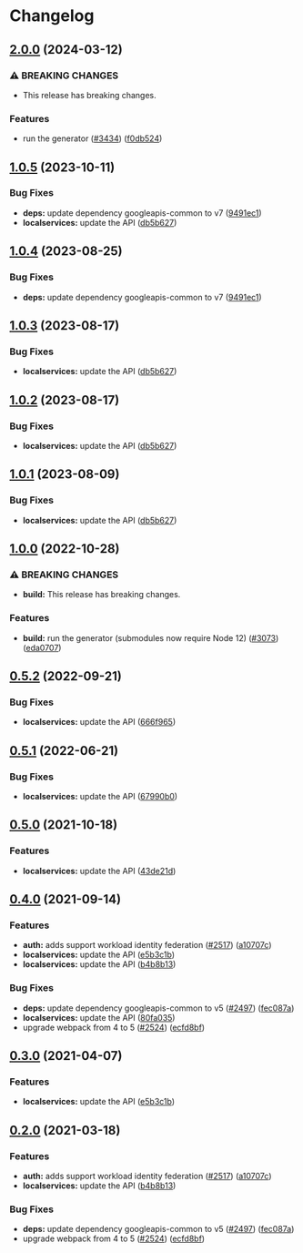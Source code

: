 # Changelog

## [2.0.0](https://github.com/googleapis/google-api-nodejs-client/compare/localservices-v1.0.5...localservices-v2.0.0) (2024-03-12)


### ⚠ BREAKING CHANGES

* This release has breaking changes.

### Features

* run the generator ([#3434](https://github.com/googleapis/google-api-nodejs-client/issues/3434)) ([f0db524](https://github.com/googleapis/google-api-nodejs-client/commit/f0db524bb26f05cea3dec4c0ed66b496399e3857))

## [1.0.5](https://github.com/googleapis/google-api-nodejs-client/compare/localservices-v1.0.4...localservices-v1.0.5) (2023-10-11)


### Bug Fixes

* **deps:** update dependency googleapis-common to v7 ([9491ec1](https://github.com/googleapis/google-api-nodejs-client/commit/9491ec1cdc3c413e7d73edcfcd59cf5c28a7c855))
* **localservices:** update the API ([db5b627](https://github.com/googleapis/google-api-nodejs-client/commit/db5b6271a4ea64ef44eaef014de4ff21ab4e3d7b))

## [1.0.4](https://github.com/googleapis/google-api-nodejs-client/compare/localservices-v1.0.3...localservices-v1.0.4) (2023-08-25)


### Bug Fixes

* **deps:** update dependency googleapis-common to v7 ([9491ec1](https://github.com/googleapis/google-api-nodejs-client/commit/9491ec1cdc3c413e7d73edcfcd59cf5c28a7c855))

## [1.0.3](https://github.com/googleapis/google-api-nodejs-client/compare/localservices-v1.0.2...localservices-v1.0.3) (2023-08-17)


### Bug Fixes

* **localservices:** update the API ([db5b627](https://github.com/googleapis/google-api-nodejs-client/commit/db5b6271a4ea64ef44eaef014de4ff21ab4e3d7b))

## [1.0.2](https://github.com/googleapis/google-api-nodejs-client/compare/localservices-v1.0.1...localservices-v1.0.2) (2023-08-17)


### Bug Fixes

* **localservices:** update the API ([db5b627](https://github.com/googleapis/google-api-nodejs-client/commit/db5b6271a4ea64ef44eaef014de4ff21ab4e3d7b))

## [1.0.1](https://github.com/googleapis/google-api-nodejs-client/compare/localservices-v1.0.0...localservices-v1.0.1) (2023-08-09)


### Bug Fixes

* **localservices:** update the API ([db5b627](https://github.com/googleapis/google-api-nodejs-client/commit/db5b6271a4ea64ef44eaef014de4ff21ab4e3d7b))

## [1.0.0](https://github.com/googleapis/google-api-nodejs-client/compare/localservices-v0.5.2...localservices-v1.0.0) (2022-10-28)


### ⚠ BREAKING CHANGES

* **build:** This release has breaking changes.

### Features

* **build:** run the generator (submodules now require Node 12) ([#3073](https://github.com/googleapis/google-api-nodejs-client/issues/3073)) ([eda0707](https://github.com/googleapis/google-api-nodejs-client/commit/eda07079dadab46a80b6f9ede618f4f43030169e))

## [0.5.2](https://github.com/googleapis/google-api-nodejs-client/compare/localservices-v0.5.1...localservices-v0.5.2) (2022-09-21)


### Bug Fixes

* **localservices:** update the API ([666f965](https://github.com/googleapis/google-api-nodejs-client/commit/666f965abb77fc0631448464619858179b33137f))

## [0.5.1](https://github.com/googleapis/google-api-nodejs-client/compare/localservices-v0.5.0...localservices-v0.5.1) (2022-06-21)


### Bug Fixes

* **localservices:** update the API ([67990b0](https://github.com/googleapis/google-api-nodejs-client/commit/67990b0fbf3403c467225dc7c9f614656095a104))

## [0.5.0](https://www.github.com/googleapis/google-api-nodejs-client/compare/localservices-v0.4.0...localservices-v0.5.0) (2021-10-18)


### Features

* **localservices:** update the API ([43de21d](https://www.github.com/googleapis/google-api-nodejs-client/commit/43de21d87c4aadf4569b1fa4523071db9873a26d))

## [0.4.0](https://www.github.com/googleapis/google-api-nodejs-client/compare/localservices-v0.3.0...localservices-v0.4.0) (2021-09-14)


### Features

* **auth:** adds support workload identity federation ([#2517](https://www.github.com/googleapis/google-api-nodejs-client/issues/2517)) ([a10707c](https://www.github.com/googleapis/google-api-nodejs-client/commit/a10707c477759e7c9ef6360a2fe800856fb600c1))
* **localservices:** update the API ([e5b3c1b](https://www.github.com/googleapis/google-api-nodejs-client/commit/e5b3c1b86b5713dc23a666d44c29196495876039))
* **localservices:** update the API ([b4b8b13](https://www.github.com/googleapis/google-api-nodejs-client/commit/b4b8b13b3cbe9c55f407515ea1bfdcb296fa68f9))


### Bug Fixes

* **deps:** update dependency googleapis-common to v5 ([#2497](https://www.github.com/googleapis/google-api-nodejs-client/issues/2497)) ([fec087a](https://www.github.com/googleapis/google-api-nodejs-client/commit/fec087abcf3d994dd41c3ffa0a0c12b1f9f09dae))
* **localservices:** update the API ([80fa035](https://www.github.com/googleapis/google-api-nodejs-client/commit/80fa03593a8241891b696b027d3aea5339885669))
* upgrade webpack from 4 to 5  ([#2524](https://www.github.com/googleapis/google-api-nodejs-client/issues/2524)) ([ecfd8bf](https://www.github.com/googleapis/google-api-nodejs-client/commit/ecfd8bfcd06e1beabff7ec9a8c4000222379eb8d))

## [0.3.0](https://www.github.com/googleapis/google-api-nodejs-client/compare/localservices-v0.2.0...localservices-v0.3.0) (2021-04-07)


### Features

* **localservices:** update the API ([e5b3c1b](https://www.github.com/googleapis/google-api-nodejs-client/commit/e5b3c1b86b5713dc23a666d44c29196495876039))

## [0.2.0](https://www.github.com/googleapis/google-api-nodejs-client/compare/localservices-v0.1.0...localservices-v0.2.0) (2021-03-18)


### Features

* **auth:** adds support workload identity federation ([#2517](https://www.github.com/googleapis/google-api-nodejs-client/issues/2517)) ([a10707c](https://www.github.com/googleapis/google-api-nodejs-client/commit/a10707c477759e7c9ef6360a2fe800856fb600c1))
* **localservices:** update the API ([b4b8b13](https://www.github.com/googleapis/google-api-nodejs-client/commit/b4b8b13b3cbe9c55f407515ea1bfdcb296fa68f9))


### Bug Fixes

* **deps:** update dependency googleapis-common to v5 ([#2497](https://www.github.com/googleapis/google-api-nodejs-client/issues/2497)) ([fec087a](https://www.github.com/googleapis/google-api-nodejs-client/commit/fec087abcf3d994dd41c3ffa0a0c12b1f9f09dae))
* upgrade webpack from 4 to 5  ([#2524](https://www.github.com/googleapis/google-api-nodejs-client/issues/2524)) ([ecfd8bf](https://www.github.com/googleapis/google-api-nodejs-client/commit/ecfd8bfcd06e1beabff7ec9a8c4000222379eb8d))
